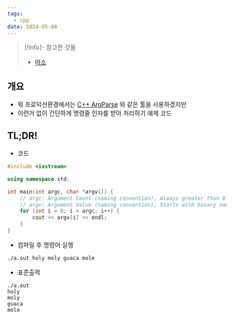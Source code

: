 ```yaml
---
tags:
  - cpp
date: 2024-05-08
---
```

> [!info]- 참고한 것들
> - [마소](https://learn.microsoft.com/en-us/cpp/cpp/main-function-command-line-args)

## 개요

- 뭐 프로덕션환경에서는 [C++ ArgParse](https://github.com/p-ranav/argparse) 와 같은 툴을 사용하겠지만
- 이런거 없이 간단하게 명령줄 인자를 받아 처리하기 예제 코드

## TL;DR!

- 코드

```cpp
#include <iostream>

using namespace std;

int main(int argc, char *argv[]) {
    // argc: Argument Count (naming convention), Always greater than 0
    // argv: Argument Value (naming convention), Starts with binary name
    for (int i = 0; i < argc; i++) {
        cout << argv[i] << endl;
    }
}
```

- 컴파일 후 명령어 실행

```bash
./a.out holy moly guaca mole
```

- 표준출력

```
./a.out
holy
moly
guaca
mole
```
